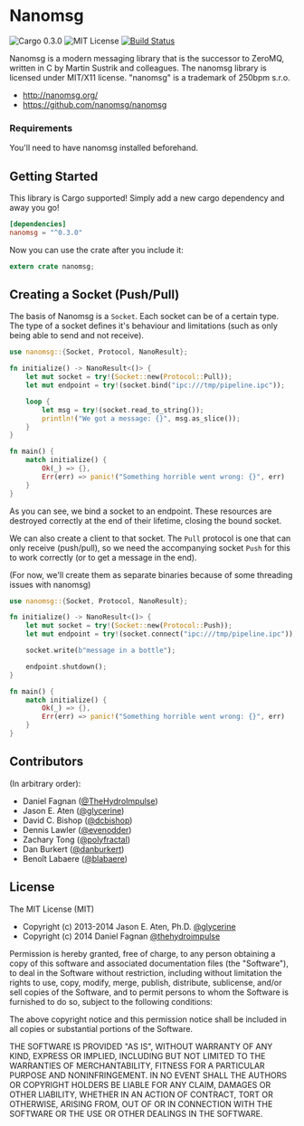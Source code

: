 # Nanomsg 

![Cargo 0.3.0](http://img.shields.io/badge/cargo-0.3.0-orange.svg?style=flat)
![MIT License](http://img.shields.io/npm/l/express.svg?style=flat)
[![Build Status](https://travis-ci.org/thehydroimpulse/nanomsg.rs.svg?branch=master)](https://travis-ci.org/thehydroimpulse/nanomsg.rs)

Nanomsg is a modern messaging library that is the successor to ZeroMQ, written in C by Martin Sustrik and colleagues. The nanomsg library is licensed under MIT/X11 license. "nanomsg" is a trademark of 250bpm s.r.o.

- http://nanomsg.org/
- https://github.com/nanomsg/nanomsg

### Requirements

You'll need to have nanomsg installed beforehand.

## Getting Started

This library is Cargo supported! Simply add a new cargo dependency and
away you go!

```toml
[dependencies]
nanomsg = "^0.3.0"
```

Now you can use the crate after you include it:

```rust
extern crate nanomsg;
```

## Creating a Socket (Push/Pull)

The basis of Nanomsg is a `Socket`. Each socket can be of a certain type. The type of a socket defines it's behaviour and limitations (such as only being able to send and not receive).

```rust
use nanomsg::{Socket, Protocol, NanoResult};

fn initialize() -> NanoResult<()> {
    let mut socket = try!(Socket::new(Protocol::Pull));
    let mut endpoint = try!(socket.bind("ipc:///tmp/pipeline.ipc"));

    loop {
        let msg = try!(socket.read_to_string());
        println!("We got a message: {}", msg.as_slice());
    }
}

fn main() {
    match initialize() {
        Ok(_) => {},
        Err(err) => panic!("Something horrible went wrong: {}", err)
    }
}
```

As you can see, we bind a socket to an endpoint. These resources are destroyed correctly at the end of their lifetime, closing the bound socket.

We can also create a client to that socket. The `Pull` protocol is one that can only receive (push/pull), so we need the accompanying socket `Push` for this to work correctly (or to get a message in the end).

(For now, we'll create them as separate binaries because of some threading issues with nanomsg)

```rust
use nanomsg::{Socket, Protocol, NanoResult};

fn initialize() -> NanoResult<()> {
    let mut socket = try!(Socket::new(Protocol::Push));
    let mut endpoint = try!(socket.connect("ipc:///tmp/pipeline.ipc"));

    socket.write(b"message in a bottle");

    endpoint.shutdown();
}

fn main() {
    match initialize() {
        Ok(_) => {},
        Err(err) => panic!("Something horrible went wrong: {}", err)
    }
}
```

## Contributors

(In arbitrary order):

* Daniel Fagnan ([@TheHydroImpulse](https://github.com/thehydroimpulse))
* Jason E. Aten ([@glycerine](https://github.com/glycerine))
* David C. Bishop ([@dcbishop](https://github.com/dcbishop))
* Dennis Lawler ([@evenodder](https://github.com/evenodder))
* Zachary Tong ([@polyfractal](https://github.com/polyfractal))
* Dan Burkert ([@danburkert](https://github.com/danburkert))
* Benoît Labaere ([@blabaere](https://github.com/blabaere))

## License

The MIT License (MIT)

* Copyright (c) 2013-2014 Jason E. Aten, Ph.D. [@glycerine](https://github.com/glycerine)
* Copyright (c) 2014 Daniel Fagnan [@thehydroimpulse](https://github.com/thehydroimpulse)

Permission is hereby granted, free of charge, to any person obtaining a copy
of this software and associated documentation files (the "Software"), to deal
in the Software without restriction, including without limitation the rights
to use, copy, modify, merge, publish, distribute, sublicense, and/or sell
copies of the Software, and to permit persons to whom the Software is
furnished to do so, subject to the following conditions:

The above copyright notice and this permission notice shall be included in
all copies or substantial portions of the Software.

THE SOFTWARE IS PROVIDED "AS IS", WITHOUT WARRANTY OF ANY KIND, EXPRESS OR
IMPLIED, INCLUDING BUT NOT LIMITED TO THE WARRANTIES OF MERCHANTABILITY,
FITNESS FOR A PARTICULAR PURPOSE AND NONINFRINGEMENT. IN NO EVENT SHALL THE
AUTHORS OR COPYRIGHT HOLDERS BE LIABLE FOR ANY CLAIM, DAMAGES OR OTHER
LIABILITY, WHETHER IN AN ACTION OF CONTRACT, TORT OR OTHERWISE, ARISING FROM,
OUT OF OR IN CONNECTION WITH THE SOFTWARE OR THE USE OR OTHER DEALINGS IN
THE SOFTWARE.
